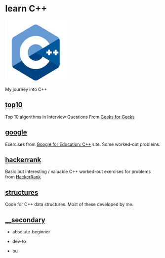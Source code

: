 # learn C++

![](cpp.png)

My journey into C++

## [top10](https://github.com/andrewrgarcia/learn-cpp/tree/main/top10)

Top 10 algorithms in Interview Questions
From [Geeks for Geeks](https://www.geeksforgeeks.org/top-10-algorithms-in-interview-questions/)

## [google](https://github.com/andrewrgarcia/learn-cpp/tree/main/google)

Exercises from [Google for Education: C++](https://developers.google.com/edu/c++) site. Some worked-out problems.

## [hackerrank](https://github.com/andrewrgarcia/learn-cpp/tree/main/hackerrank)

Basic but interesting / valuable C++ worked-out exercises for problems from [HackerRank](https://www.hackerrank.com/)

## [structures](https://github.com/andrewrgarcia/learn-cpp/tree/main/structures)

Code for C++ data structures. Most of these developed by me.

## [\_\_secondary](https://github.com/andrewrgarcia/learn-cpp/tree/main/__secondary)

- absolute-beginner

- dev-to

- ou
